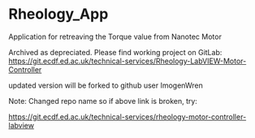 # Rheology_App
 Application for retreaving the Torque value from Nanotec Motor


 Archived as depreciated. Please find working project on GitLab:
 https://git.ecdf.ed.ac.uk/technical-services/Rheology-LabVIEW-Motor-Controller

 updated version will be forked to github user ImogenWren


 Note: Changed repo name so if above link is broken, try:

  https://git.ecdf.ed.ac.uk/technical-services/rheology-motor-controller-labview
 
